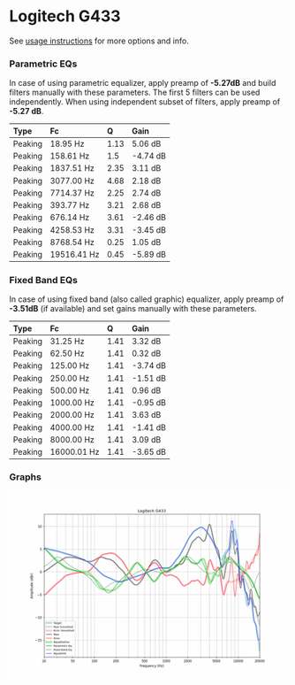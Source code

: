 # Logitech G433
See [usage instructions](https://github.com/jaakkopasanen/AutoEq#usage) for more options and info.

### Parametric EQs
In case of using parametric equalizer, apply preamp of **-5.27dB** and build filters manually
with these parameters. The first 5 filters can be used independently.
When using independent subset of filters, apply preamp of **-5.27 dB**.

| Type    | Fc          |    Q | Gain     |
|:--------|:------------|:-----|:---------|
| Peaking | 18.95 Hz    | 1.13 | 5.06 dB  |
| Peaking | 158.61 Hz   | 1.5  | -4.74 dB |
| Peaking | 1837.51 Hz  | 2.35 | 3.11 dB  |
| Peaking | 3077.00 Hz  | 4.68 | 2.18 dB  |
| Peaking | 7714.37 Hz  | 2.25 | 2.74 dB  |
| Peaking | 393.77 Hz   | 3.21 | 2.68 dB  |
| Peaking | 676.14 Hz   | 3.61 | -2.46 dB |
| Peaking | 4258.53 Hz  | 3.31 | -3.45 dB |
| Peaking | 8768.54 Hz  | 0.25 | 1.05 dB  |
| Peaking | 19516.41 Hz | 0.45 | -5.89 dB |

### Fixed Band EQs
In case of using fixed band (also called graphic) equalizer, apply preamp of **-3.51dB**
(if available) and set gains manually with these parameters.

| Type    | Fc          |    Q | Gain     |
|:--------|:------------|:-----|:---------|
| Peaking | 31.25 Hz    | 1.41 | 3.32 dB  |
| Peaking | 62.50 Hz    | 1.41 | 0.32 dB  |
| Peaking | 125.00 Hz   | 1.41 | -3.74 dB |
| Peaking | 250.00 Hz   | 1.41 | -1.51 dB |
| Peaking | 500.00 Hz   | 1.41 | 0.96 dB  |
| Peaking | 1000.00 Hz  | 1.41 | -0.95 dB |
| Peaking | 2000.00 Hz  | 1.41 | 3.63 dB  |
| Peaking | 4000.00 Hz  | 1.41 | -1.41 dB |
| Peaking | 8000.00 Hz  | 1.41 | 3.09 dB  |
| Peaking | 16000.01 Hz | 1.41 | -3.65 dB |

### Graphs
![](./Logitech%20G433.png)
